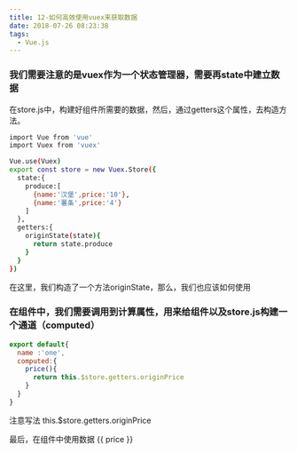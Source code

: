 ```yaml
---
title: 12-如何高效使用vuex来获取数据
date: 2018-07-26 08:23:38
tags:
  - Vue.js
---
```


### 我们需要注意的是vuex作为一个状态管理器，需要再state中建立数据

在store.js中，构建好组件所需要的数据，然后，通过getters这个属性，去构造方法。
``` bash
import Vue from 'vue'
import Vuex from 'vuex'

Vue.use(Vuex)
export const store = new Vuex.Store({	
  state:{ 
    produce:[ 
      {name:'汉堡',price:'10'},
      {name:'薯条',price:'4'}
    ]
  },
  getters:{ 
    originState(state){ 
      return state.produce
    }
  }
})

```

在这里，我们构造了一个方法originState，那么，我们也应该如何使用
### 在组件中，我们需要调用到计算属性，用来给组件以及store.js构建一个通道（computed）
``` js
export default{ 
  name :'one',
  computed:{  
    price(){  
      return this.$store.getters.originPrice
    }
  } 
}
```

注意写法 this.$store.getters.originPrice

最后，在组件中使用数据
{{ price }}